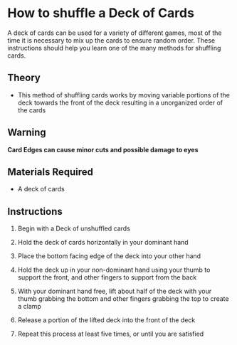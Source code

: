 
# How to shuffle a Deck of Cards
A deck of cards can be used for a variety of different games, most of the time it is necessary to mix up the cards to ensure random order. These instructions
should help you learn one of the many methods for shuffling cards.

## Theory
* This method of shuffling cards works by moving variable portions of the deck towards the front of the deck resulting in a unorganized order
of the cards

## Warning
**Card Edges can cause minor cuts and possible damage to eyes**

## Materials Required
* A deck of cards

## Instructions
1. Begin with a Deck of unshuffled cards
  
2. Hold the deck of cards horizontally in your dominant hand
  
3. Place the bottom facing edge of the deck into your other hand
  
4. Hold the deck up in your non-dominant hand using your thumb to support the front, and other fingers to support from the back
  
5. With your dominant hand free, lift about half of the deck with your thumb grabbing the bottom and other fingers grabbing the top to create a clamp
  
6. Release a portion of the lifted deck into the front of the deck
  
7. Repeat this process at least five times, or until you are satisfied
  
